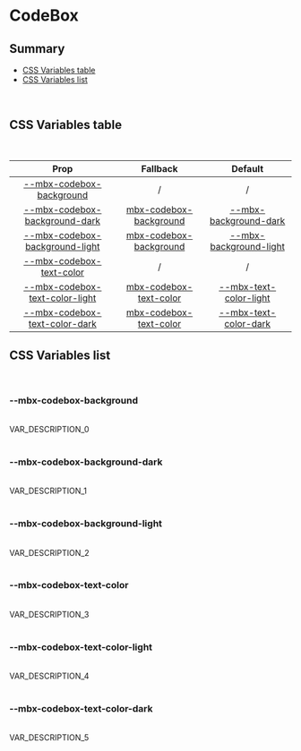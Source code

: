 # CodeBox

## Summary

- [CSS Variables table](#css-variables-table)
- [CSS Variables list](#css-variables-list)

<br>

## CSS Variables table

<br>

| <div style='text-align:center;margin:auto;'>Prop</div> | <div style='text-align:center;margin:auto;'>Fallback</div> | <div style='text-align:center;margin:auto;'>Default</div> |
| ------------------------------------------------------ | ---------------------------------------------------------- | --------------------------------------------------------- |
| <div style='text-align:center;margin:auto;'>[--mbx-codebox-background](#mbx-codebox-background)</div> | <div style='text-align:center;margin:auto;'>/</div> | <div style='text-align:center;margin:auto;'>/</div> |
| <div style='text-align:center;margin:auto;'>[--mbx-codebox-background-dark](#mbx-codebox-background-dark)</div> | <div style='text-align:center;margin:auto;'>[mbx-codebox-background](#mbx-codebox-background)</div> | <div style='text-align:center;margin:auto;'>[--mbx-background-dark](global-css-vars.md#mbx-background-dark)</div> |
| <div style='text-align:center;margin:auto;'>[--mbx-codebox-background-light](#mbx-codebox-background-light)</div> | <div style='text-align:center;margin:auto;'>[mbx-codebox-background](#mbx-codebox-background)</div> | <div style='text-align:center;margin:auto;'>[--mbx-background-light](global-css-vars.md#mbx-background-light)</div> |
| <div style='text-align:center;margin:auto;'>[--mbx-codebox-text-color](#mbx-codebox-text-color)</div> | <div style='text-align:center;margin:auto;'>/</div> | <div style='text-align:center;margin:auto;'>/</div> |
| <div style='text-align:center;margin:auto;'>[--mbx-codebox-text-color-light](#mbx-codebox-text-color-light)</div> | <div style='text-align:center;margin:auto;'>[mbx-codebox-text-color](#mbx-codebox-text-color)</div> | <div style='text-align:center;margin:auto;'>[--mbx-text-color-light](global-css-vars.md#mbx-text-color-light)</div> |
| <div style='text-align:center;margin:auto;'>[--mbx-codebox-text-color-dark](#mbx-codebox-text-color-dark)</div> | <div style='text-align:center;margin:auto;'>[mbx-codebox-text-color](#mbx-codebox-text-color)</div> | <div style='text-align:center;margin:auto;'>[--mbx-text-color-dark](global-css-vars.md#mbx-text-color-dark)</div> |


## CSS Variables list

<br>

### --mbx-codebox-background

<br>VAR_DESCRIPTION_0<br><br>
### --mbx-codebox-background-dark

<br>VAR_DESCRIPTION_1<br><br>
### --mbx-codebox-background-light

<br>VAR_DESCRIPTION_2<br><br>
### --mbx-codebox-text-color

<br>VAR_DESCRIPTION_3<br><br>
### --mbx-codebox-text-color-light

<br>VAR_DESCRIPTION_4<br><br>
### --mbx-codebox-text-color-dark

<br>VAR_DESCRIPTION_5<br><br>

